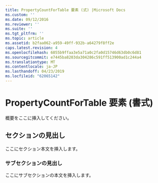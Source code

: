 ```yaml
---
title: PropertyCountForTable 要素 (式) |Microsoft Docs
ms.custom: ''
ms.date: 09/12/2016
ms.reviewer: ''
ms.suite: ''
ms.tgt_pltfrm: ''
ms.topic: article
ms.assetid: b2faa062-a959-49ff-932b-a64279f8ff2e
caps.latest.revision: 4
ms.openlocfilehash: 6055b9ffaa3e5a71a0c2fa0d15746d63db0c6d81
ms.sourcegitcommit: e7445ba8203da304286c591ff513900ad1c244a4
ms.translationtype: MT
ms.contentlocale: ja-JP
ms.lasthandoff: 04/23/2019
ms.locfileid: "62065142"
---
```

# <a name="propertycountfortable-element-format"></a>PropertyCountForTable 要素 (書式)

概要をここに挿入してください。

## <a name="section-heading"></a>セクションの見出し

ここにセクション本文を挿入します。

### <a name="subsection-heading"></a>サブセクションの見出し

ここにサブセクションの本文を挿入します。
